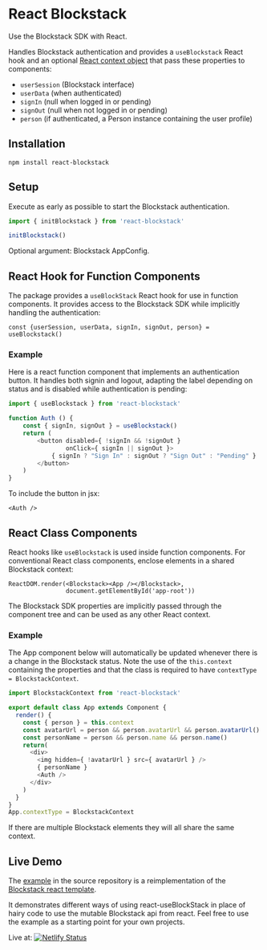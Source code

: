 # React Blockstack

Use the Blockstack SDK with React.

Handles Blockstack authentication and provides a
`useBlockstack` React hook and an optional
[React context object](https://reactjs.org/docs/context.html)
that pass these properties to components:

* `userSession` (Blockstack interface)
* `userData` (when authenticated)
* `signIn` (null when logged in or pending)
* `signOut` (null when not logged in or pending)
* `person` (if authenticated, a Person instance containing the user profile)

## Installation

    npm install react-blockstack

## Setup

Execute as early as possible to start the Blockstack authentication.

````javascript
import { initBlockstack } from 'react-blockstack'

initBlockstack()
````

Optional argument: Blockstack AppConfig.

## React Hook for Function Components

The package provides a `useBlockStack` React hook for use in function components.
It provides access to the Blockstack SDK while implicitly handling the authentication:

    const {userSession, userData, signIn, signOut, person} = useBlockstack()

### Example

Here is a react function component that implements an authentication button.
It handles both signin and logout, adapting the label depending on status and
is disabled while authentication is pending:

````javascript
import { useBlockstack } from 'react-blockstack'

function Auth () {
    const { signIn, signOut } = useBlockstack()
    return (
        <button disabled={ !signIn && !signOut }
                onClick={ signIn || signOut }>
            { signIn ? "Sign In" : signOut ? "Sign Out" : "Pending" }
        </button>
    )
}
````

To include the button in jsx:

    <Auth />

## React Class Components

React hooks like `useBlockstack` is used inside function components.
For conventional React class components, enclose elements in a shared Blockstack context:

    ReactDOM.render(<Blockstack><App /></Blockstack>,
                    document.getElementById('app-root'))

The Blockstack SDK properties are implicitly passed through the component tree and can be
used as any other React context.

### Example

The App component below will automatically be updated whenever there is a
change in the Blockstack status.
Note the use of the `this.context` containing the properties and
that the class is required to have `contextType = BlockstackContext`.

````javascript
import BlockstackContext from 'react-blockstack'

export default class App extends Component {
  render() {
    const { person } = this.context
    const avatarUrl = person && person.avatarUrl && person.avatarUrl()
    const personName = person && person.name && person.name()
    return(
      <div>
        <img hidden={ !avatarUrl } src={ avatarUrl } />
        { personName }
        <Auth />
      </div>
    )
  }
}
App.contextType = BlockstackContext
````

If there are multiple Blockstack elements they will all share the same context.

## Live Demo

The [example](https://github.com/njordhov/react-blockstack/tree/master/example)
in the source repository is a reimplementation of the
[Blockstack react template](https://github.com/blockstack/blockstack-app-generator/tree/master/react/templates).

It demonstrates different ways of using react-useBlockStack in place of hairy
code to use the mutable Blockstack api from react.
Feel free to use the example as a starting point for your own projects.

Live at:
[![Netlify Status](https://api.netlify.com/api/v1/badges/4c1f3c5b-c184-4659-935a-c66065978127/deploy-status)](https://react-blockstack.netlify.com)
